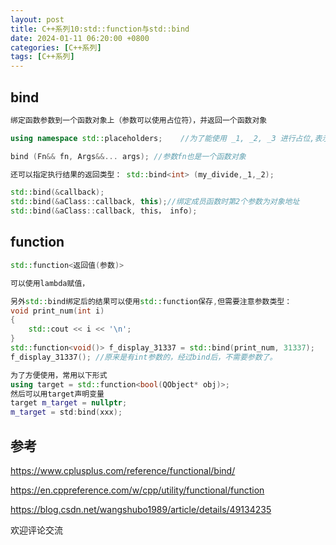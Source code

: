 ```yaml
---
layout: post
title: C++系列10:std::function与std::bind
date: 2024-01-11 06:20:00 +0800
categories: [C++系列]
tags: [C++系列]
---
```

## bind
```cpp
绑定函数参数到一个函数对象上（参数可以使用占位符），并返回一个函数对象

using namespace std::placeholders;    //为了能使用 _1, _2, _3 进行占位,表示这个参数以调用时传入的参数为准

bind (Fn&& fn, Args&&... args); //参数fn也是一个函数对象

还可以指定执行结果的返回类型： std::bind<int> (my_divide,_1,_2);

std::bind(&callback);
std::bind(&aClass::callback, this);//绑定成员函数时第2个参数为对象地址
std::bind(&aClass::callback, this， info);
```
## function
```cpp
std::function<返回值(参数)>

可以使用lambda赋值，

另外std::bind绑定后的结果可以使用std::function保存,但需要注意参数类型：
void print_num(int i)
{
    std::cout << i << '\n';
}
std::function<void()> f_display_31337 = std::bind(print_num, 31337);
f_display_31337(); //原来是有int参数的，经过bind后，不需要参数了。

为了方便使用，常用以下形式
using target = std::function<bool(QObject* obj)>;
然后可以用target声明变量
target m_target = nullptr;
m_target = std:bind(xxx);
```
## 参考
<https://www.cplusplus.com/reference/functional/bind/>

<https://en.cppreference.com/w/cpp/utility/functional/function>

<https://blog.csdn.net/wangshubo1989/article/details/49134235>

欢迎评论交流